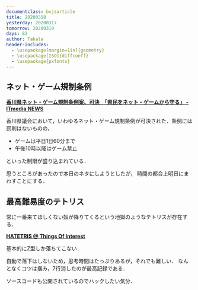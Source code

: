```yaml
---
documentclass: bxjsarticle
title: 20200318
yesterday: 20200317
tomorrow: 20200319
days: 82
author: Takala
header-includes:
  - \usepackage[margin=1in]{geometry}
  - \usepackage[ISO]{diffcoeff}
  - \usepackage{pxfonts}
---
```


## ネット・ゲーム規制条例

**[香川県ネット・ゲーム規制条例案、可決　「県民をネット・ゲームから守る」 - ITmedia NEWS](https://www.itmedia.co.jp/news/articles/2003/18/news091.html)**

香川県議会において，いわゆるネット・ゲーム規制条例が可決された．条例には罰則はないものの，

* ゲームは平日1日60分まで
* 午後10時以降はゲーム禁止

といった制限が盛り込まれている．


思うところがあったので本日のネタにしようとしたが，
時間の都合上明日にまわすことにする．



## 最高難易度のテトリス

常に一番来てほしくない奴が降りてくるという地獄のようなテトリスが存在する．

**[HATETRIS @ Things Of Interest](https://qntm.org/files/hatetris/hatetris.html)**


基本的にZ型しか落ちてこない．


自動で落下はしないため，思考時間はたっぷりあるが，それでも難しい．
なんとなくコツは掴み，7行消したのが最高記録である．


ソースコードも公開されているのでハックしたい気分．